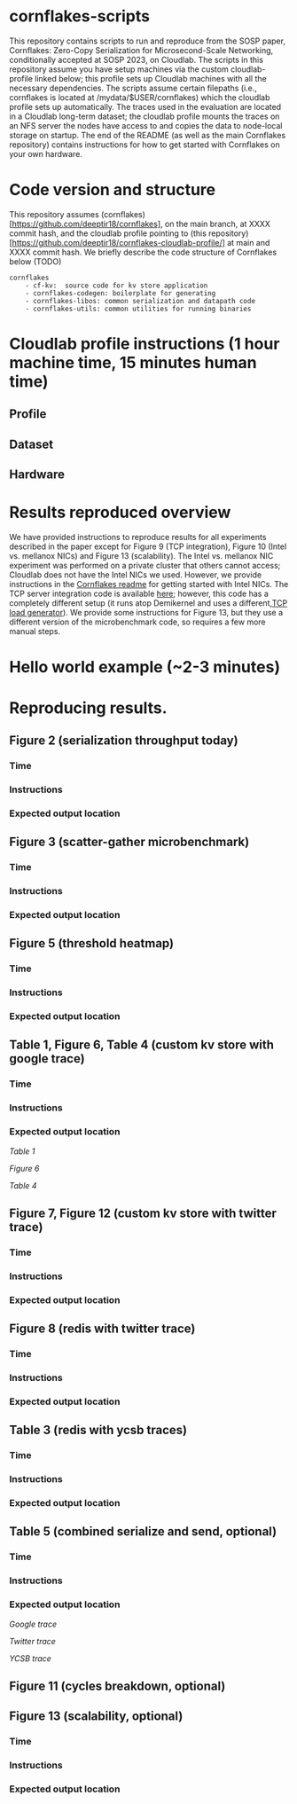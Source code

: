 # cornflakes-scripts
This repository contains scripts to run and reproduce from the SOSP paper,
Cornflakes: Zero-Copy Serialization for Microsecond-Scale Networking,
conditionally accepted at SOSP 2023, on Cloudlab.
The scripts in this repository assume you have setup machines
via the custom cloudlab-profile linked below; this profile 
sets up Cloudlab machines with all the necessary dependencies.
The scripts assume certain filepaths (i.e., cornflakes is located at
/mydata/$USER/cornflakes) which the cloudlab profile sets up automatically.
The traces used in the evaluation are located in a Cloudlab
long-term dataset; the cloudlab profile mounts the traces on an NFS server the
nodes have access to and copies the data to node-local storage on startup.
The end of the README (as well as the main Cornflakes repository) contains
instructions for how to get started with Cornflakes on your own hardware.

# Code version and structure
This repository assumes (cornflakes)[https://github.com/deeptir18/cornflakes], on the main branch, at XXXX commit hash,
and the cloudlab profile pointing to (this repository)[https://github.com/deeptir18/cornflakes-cloudlab-profile/] at main and XXXX commit hash. We briefly describe the code structure of Cornflakes below (TODO)
```
cornflakes
    - cf-kv:  source code for kv store application
    - cornflakes-codegen: boilerplate for generating 
    - cornflakes-libos: common serialization and datapath code
    - cornflakes-utils: common utilities for running binaries
```

# Cloudlab profile instructions (1 hour machine time, 15 minutes human time)
## Profile
## Dataset
## Hardware

# Results reproduced overview
We have provided instructions to reproduce results for all experiments described
in the paper except for Figure 9 (TCP integration), Figure 10 (Intel vs.
mellanox NICs) and Figure 13 (scalability). The Intel vs. mellanox NIC
experiment was performed on a private cluster that others cannot access; Cloudlab does not have the Intel NICs we used. However, we provide
instructions in the [Cornflakes readme](https://github.com/deeptir18/cornflakes)
for getting started with Intel NICs. The TCP server integration code is available [here](https://github.com/deeptir18/demikernel/tree/cornflakes); however, this code has a completely different setup (it runs atop Demikernel and uses a different,[TCP load generator](https://github.com/sansri264/tcp_generator)).
We provide some instructions for Figure 13, but they use a different version
of the microbenchmark code, so requires a few more manual steps.

# Hello world example (~2-3 minutes)

# Reproducing results.
## Figure 2 (serialization throughput today)
### Time

### Instructions


### Expected output location

## Figure 3 (scatter-gather microbenchmark)
### Time

### Instructions


### Expected output location

## Figure 5 (threshold heatmap)
### Time

### Instructions

### Expected output location

## Table 1, Figure 6, Table 4 (custom kv store with google trace)
### Time

### Instructions


### Expected output location
*Table 1*

*Figure 6*

*Table 4*

## Figure 7, Figure 12 (custom kv store with twitter trace)
### Time

### Instructions

### Expected output location

## Figure 8 (redis with twitter trace)
### Time

### Instructions

### Expected output location

## Table 3 (redis with ycsb traces)
### Time

### Instructions

### Expected output location

## Table 5 (combined serialize and send, optional)
### Time

### Instructions

### Expected output location
*Google trace*

*Twitter trace*

*YCSB trace*

## Figure 11 (cycles breakdown, optional)

## Figure 13 (scalability, optional)
### Time

### Instructions

### Expected output location



